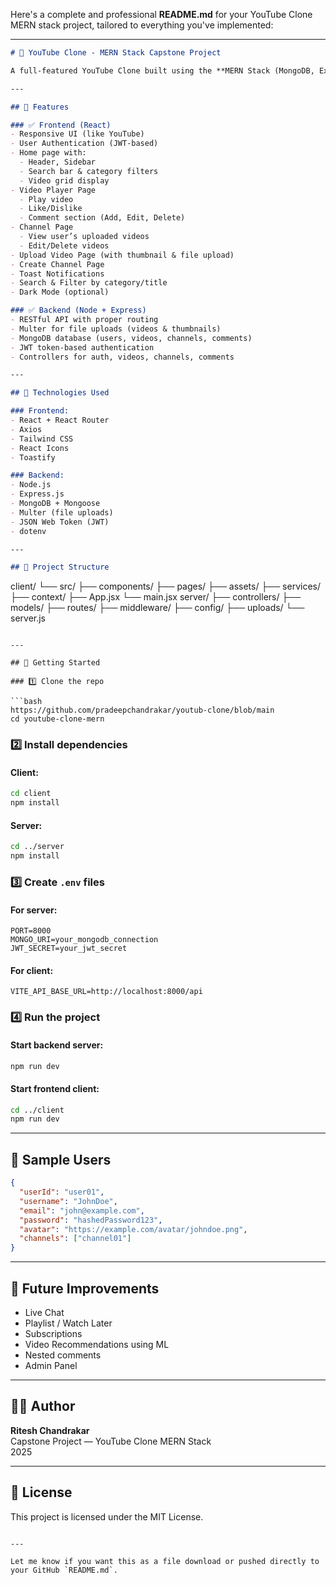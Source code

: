 Here's a complete and professional **README.md** for your YouTube Clone MERN stack project, tailored to everything you've implemented:

---

```markdown
# 🎥 YouTube Clone - MERN Stack Capstone Project

A full-featured YouTube Clone built using the **MERN Stack (MongoDB, Express.js, React, Node.js)**. Users can upload and watch videos, create channels, comment, like/dislike, and much more — with a modern responsive UI inspired by YouTube.

---

## 📌 Features

### ✅ Frontend (React)
- Responsive UI (like YouTube)
- User Authentication (JWT-based)
- Home page with:
  - Header, Sidebar
  - Search bar & category filters
  - Video grid display
- Video Player Page
  - Play video
  - Like/Dislike
  - Comment section (Add, Edit, Delete)
- Channel Page
  - View user’s uploaded videos
  - Edit/Delete videos
- Upload Video Page (with thumbnail & file upload)
- Create Channel Page
- Toast Notifications
- Search & Filter by category/title
- Dark Mode (optional)

### ✅ Backend (Node + Express)
- RESTful API with proper routing
- Multer for file uploads (videos & thumbnails)
- MongoDB database (users, videos, channels, comments)
- JWT token-based authentication
- Controllers for auth, videos, channels, comments

---

## 🧩 Technologies Used

### Frontend:
- React + React Router
- Axios
- Tailwind CSS
- React Icons
- Toastify

### Backend:
- Node.js
- Express.js
- MongoDB + Mongoose
- Multer (file uploads)
- JSON Web Token (JWT)
- dotenv

---

## 📁 Project Structure

```
client/
  └── src/
      ├── components/
      ├── pages/
      ├── assets/
      ├── services/
      ├── context/
      ├── App.jsx
      └── main.jsx
server/
  ├── controllers/
  ├── models/
  ├── routes/
  ├── middleware/
  ├── config/
  ├── uploads/
  └── server.js
```

---

## 🚀 Getting Started

### 1️⃣ Clone the repo

```bash
https://github.com/pradeepchandrakar/youtub-clone/blob/main
cd youtube-clone-mern
```

### 2️⃣ Install dependencies

#### Client:
```bash
cd client
npm install
```

#### Server:
```bash
cd ../server
npm install
```

### 3️⃣ Create `.env` files

#### For server:
```
PORT=8000
MONGO_URI=your_mongodb_connection
JWT_SECRET=your_jwt_secret
```

#### For client:
```
VITE_API_BASE_URL=http://localhost:8000/api
```

### 4️⃣ Run the project

#### Start backend server:
```bash
npm run dev
```

#### Start frontend client:
```bash
cd ../client
npm run dev
```

---

## 🧪 Sample Users

```json
{
  "userId": "user01",
  "username": "JohnDoe",
  "email": "john@example.com",
  "password": "hashedPassword123",
  "avatar": "https://example.com/avatar/johndoe.png",
  "channels": ["channel01"]
}
```

---

## 🎯 Future Improvements
- Live Chat
- Playlist / Watch Later
- Subscriptions
- Video Recommendations using ML
- Nested comments
- Admin Panel

---



## 🧑‍💻 Author

**Ritesh Chandrakar**  
Capstone Project — YouTube Clone MERN Stack  
2025

---

## 📜 License

This project is licensed under the MIT License.
```

---

Let me know if you want this as a file download or pushed directly to your GitHub `README.md`.
